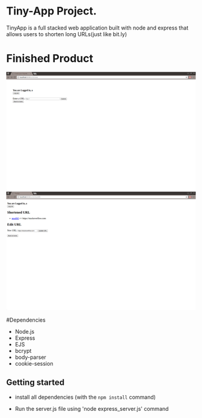 # Tiny-App Project.

TinyApp is a full stacked web application built with node and express that allows users to shorten long URLs(just like bit.ly)

# Finished Product
![screenshot of TinyApp](https://github.com/ZLYMichael/tiny-app/blob/master/Screenshot_2017-06-09_21-20-08.png?raw=true)
![screenshot of TinyApp sample URLs](https://github.com/ZLYMichael/tiny-app/blob/master/Screenshot_2017-06-09_21-22-07.png?raw=true)


#Dependencies
- Node.js
- Express
- EJS
- bcrypt
- body-parser
- cookie-session

## Getting started
- install all dependencies (with the `npm install` command)

- Run the server.js file using 'node express_server.js' command
